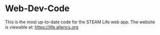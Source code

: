 # Web-Dev-Code
This is the most up-to-date code for the STEAM Life web app. The website is viewable at: https://life.allencs.org
